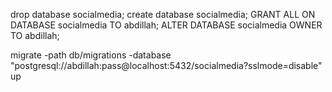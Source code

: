 drop database socialmedia;
create database socialmedia;
GRANT ALL ON DATABASE socialmedia TO abdillah;
ALTER DATABASE socialmedia OWNER TO abdillah;

migrate -path db/migrations -database "postgresql://abdillah:pass@localhost:5432/socialmedia?sslmode=disable" up
